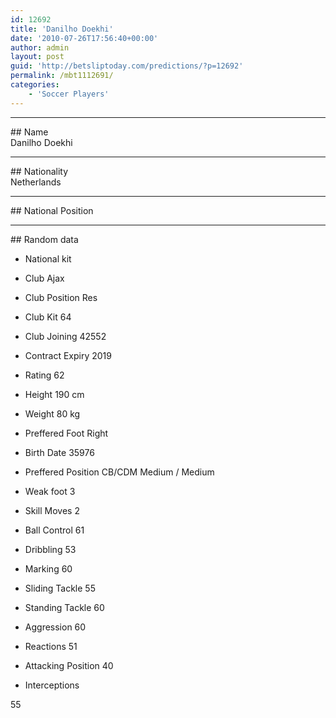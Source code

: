 ```yaml
---
id: 12692
title: 'Danilho Doekhi'
date: '2010-07-26T17:56:40+00:00'
author: admin
layout: post
guid: 'http://betsliptoday.com/predictions/?p=12692'
permalink: /mbt1112691/
categories:
    - 'Soccer Players'
---
```


- - - - - -

\## Name  
 Danilho Doekhi

- - - - - -

\## Nationality  
 Netherlands

- - - - - -

\## National Position

- - - - - -

\## Random data

- National kit
- Club
 Ajax

- Club Position
 Res

- Club Kit
 64

- Club Joining
 42552

- Contract Expiry
 2019

- Rating
 62

- Height
 190 cm

- Weight
 80 kg

- Preffered Foot
 Right

- Birth Date
 35976

- Preffered Position
 CB/CDM Medium / Medium

- Weak foot
 3

- Skill Moves
 2

- Ball Control
 61

- Dribbling
 53

- Marking
 60

- Sliding Tackle
 55

- Standing Tackle
 60

- Aggression
 60

- Reactions
 51

- Attacking Position
 40

- Interceptions

 55